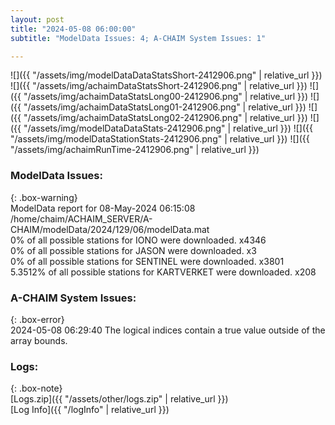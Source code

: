 ```yaml
---
layout: post
title: "2024-05-08 06:00:00"
subtitle: "ModelData Issues: 4; A-CHAIM System Issues: 1"

---
```


![]({{ "/assets/img/modelDataDataStatsShort-2412906.png" | relative_url }})
![]({{ "/assets/img/achaimDataStatsShort-2412906.png" | relative_url }})
![]({{ "/assets/img/achaimDataStatsLong00-2412906.png" | relative_url }})
![]({{ "/assets/img/achaimDataStatsLong01-2412906.png" | relative_url }})
![]({{ "/assets/img/achaimDataStatsLong02-2412906.png" | relative_url }})
![]({{ "/assets/img/modelDataDataStats-2412906.png" | relative_url }})
![]({{ "/assets/img/modelDataStationStats-2412906.png" | relative_url }})
![]({{ "/assets/img/achaimRunTime-2412906.png" | relative_url }})


### ModelData Issues:  
  
{: .box-warning}  
 ModelData report for 08-May-2024 06:15:08   
 /home/chaim/ACHAIM_SERVER/A-CHAIM/modelData/2024/129/06/modelData.mat   
 0% of all possible stations for IONO were downloaded. x4346   
 0% of all possible stations for JASON were downloaded. x3   
 0% of all possible stations for SENTINEL were downloaded. x3801   
 5.3512% of all possible stations for KARTVERKET were downloaded. x208   
  
### A-CHAIM System Issues:  
  
{: .box-error}  
2024-05-08 06:29:40 The logical indices contain a true value outside of the array bounds.  

### Logs:  
  
{: .box-note}  
[Logs.zip]({{ "/assets/other/logs.zip" | relative_url }})  
[Log Info]({{ "/logInfo" | relative_url }})  
